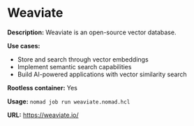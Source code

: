 # Weaviate

**Description:** Weaviate is an open-source vector database.

**Use cases:**
- Store and search through vector embeddings
- Implement semantic search capabilities
- Build AI-powered applications with vector similarity search

**Rootless container:** Yes

**Usage:** `nomad job run weaviate.nomad.hcl`

**URL:** https://weaviate.io/
